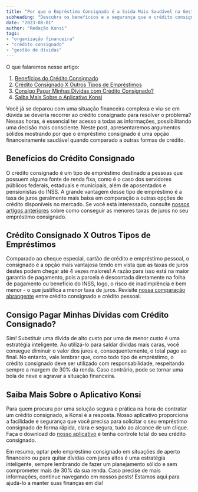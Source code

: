 ```yaml
---
title: "Por que o Empréstimo Consignado é a Saída Mais Saudável na Gestão da Dívida?"
subheading: "Descubra os benefícios e a segurança que o crédito consignado oferece e por que ele deve ser a primeira opção quando enfrentar um aperto financeiro."
date: "2023-08-01"
author: "Redação Konsi"
tags:
- "organização financeira"
- "crédito consignado"
- "gestão de dívidas"
---
```


O que falaremos nesse artigo:
1. [Benefícios do Crédito Consignado](#benefícios)
2. [Crédito Consignado X Outros Tipos de Empréstimos](#comparativo)
3. [Consigo Pagar Minhas Dívidas com Crédito Consignado?](#dívidas)
4. [Saiba Mais Sobre o Aplicativo Konsi](#konsi)

Você já se deparou com uma situação financeira complexa e viu-se em dúvida se deveria recorrer ao crédito consignado para resolver o problema? Nessas horas, é essencial ter acesso a todas as informações, possibilitando uma decisão mais consciente. Neste post, apresentaremos argumentos sólidos mostrando por que o empréstimo consignado é uma opção financeiramente saudável quando comparado a outras formas de crédito.

## Benefícios do Crédito Consignado <a name="benefícios"></a>
O crédito consignado é um tipo de empréstimo destinado a pessoas que possuem alguma fonte de renda fixa, como é o caso dos servidores públicos federais, estaduais e municipais, além de aposentados e pensionistas do INSS. A grande vantagem desse tipo de empréstimo é a taxa de juros geralmente mais baixa em comparação a outras opções de crédito disponíveis no mercado. Se você está interessado, consulte [nossos artigos anteriores](https://www.konsi.com.br/postagens/7-dicas-para-conseguir-a-menor-taxa-de-juros-no-consignado) sobre como conseguir as menores taxas de juros no seu empréstimo consignado.

## Crédito Consignado X Outros Tipos de Empréstimos <a name="comparativo"></a>
Comparado ao cheque especial, cartão de crédito e empréstimo pessoal, o consignado é a opção mais vantajosa tendo em vista que as taxas de juros destes podem chegar até 4 vezes maiores! A razão para isso está na maior garantia de pagamento, pois a parcela é descontada diretamente na folha de pagamento ou benefício do INSS, logo, o risco de inadimplência é bem menor - o que justifica a menor taxa de juros. Revisite [nossa comparação abrangente](https://www.konsi.com.br/postagens/entendendo-as-diferenas-entre-emprstimo-consignado-e-emprstimo-com-garantia-de-imvel) entre crédito consignado e crédito pessoal.

## Consigo Pagar Minhas Dívidas com Crédito Consignado? <a name="dívidas"></a>
Sim! Substituir uma dívida de alto custo por uma de menor custo é uma estratégia inteligente. Ao utilizá-lo para saldar dívidas mais caras, você consegue diminuir o valor dos juros e, consequentemente, o total pago ao final. No entanto, vale lembrar que, como todo tipo de empréstimo, o crédito consignado deve ser utilizado com responsabilidade, respeitando sempre a margem de 30% da renda. Caso contrário, pode se tornar uma bola de neve e agravar a situação financeira.

## Saiba Mais Sobre o Aplicativo Konsi <a name="konsi"></a>
Para quem procura por uma solução segura e prática na hora de contratar um crédito consignado, a Konsi é a resposta. Nosso aplicativo proporciona a facilidade e segurança que você precisa para solicitar o seu empréstimo consignado de forma rápida, clara e segura, tudo ao alcance de um clique. Faça o download do [nosso aplicativo](https://www.konsi.com.br/app/) e tenha controle total do seu crédito consignado.

Em resumo, optar pelo empréstimo consignado em situações de aperto financeiro ou para quitar dívidas com juros altos é uma estratégia inteligente, sempre lembrando de fazer um planejamento sólido e sem comprometer mais de 30% da sua renda. Caso precise de mais informações, continue navegando em nossos posts! Estamos aqui para ajudá-lo a manter suas finanças em dia!
